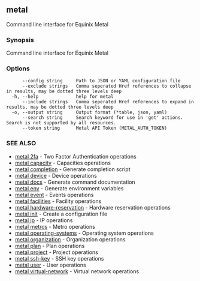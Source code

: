 ## metal

Command line interface for Equinix Metal

### Synopsis

Command line interface for Equinix Metal

### Options

```
      --config string     Path to JSON or YAML configuration file
      --exclude strings   Comma seperated Href references to collapse in results, may be dotted three levels deep
  -h, --help              help for metal
      --include strings   Comma seperated Href references to expand in results, may be dotted three levels deep
  -o, --output string     Output format (*table, json, yaml)
      --search string     Search keyword for use in 'get' actions. Search is not supported by all resources.
      --token string      Metal API Token (METAL_AUTH_TOKEN)
```

### SEE ALSO

* [metal 2fa](metal_2fa.md)	 - Two Factor Authentication operations
* [metal capacity](metal_capacity.md)	 - Capacities operations
* [metal completion](metal_completion.md)	 - Generate completion script
* [metal device](metal_device.md)	 - Device operations
* [metal docs](metal_docs.md)	 - Generate command documentation
* [metal env](metal_env.md)	 - Generate environment variables
* [metal event](metal_event.md)	 - Events operations
* [metal facilities](metal_facilities.md)	 - Facility operations
* [metal hardware-reservation](metal_hardware-reservation.md)	 - Hardware reservation operations
* [metal init](metal_init.md)	 - Create a configuration file
* [metal ip](metal_ip.md)	 - IP operations
* [metal metros](metal_metros.md)	 - Metro operations
* [metal operating-systems](metal_operating-systems.md)	 - Operating system operations
* [metal organization](metal_organization.md)	 - Organization operations
* [metal plan](metal_plan.md)	 - Plan operations
* [metal project](metal_project.md)	 - Project operations
* [metal ssh-key](metal_ssh-key.md)	 - SSH key operations
* [metal user](metal_user.md)	 - User operations
* [metal virtual-network](metal_virtual-network.md)	 - Virtual network operations

